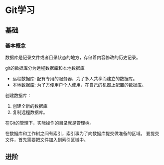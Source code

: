 # Git学习
## 基础
### 基本概念
数据库是记录文件或者目录状态的地方，存储着内容修改的历史记录。

git的数据库分为远程数据库和本地数据库
- 远程数据库: 配有专用的服务器，为了多人共享而建立的数据库。
- 本地数据库: 为了方便用户个人使用，在自己的机器上配置的数据库。

创建数据库：
1. 创建全新的数据库
2. 复制远程数据库。


在Git的管理下，实际操作的目录就是管理树。

在数据库和工作树之间有索引，索引事为了向数据库提交做准备的区域。
要提交文件，首先需要把文件加入到索引区域中。


### 

## 进阶